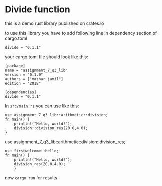 # Divide function
this is a demo rust library published on crates.io

to use this library you have to add following line in dependency section of cargo.toml

`divide = "0.1.1"`

your cargo.toml file should look like this:
```
[package]
name = "assignment_7_q3_lib"
version = "0.1.0"
authors = ["mazhar_jamil"]
edition = "2018"

[dependencies]
divide = "0.1.1"
```

In `src/main.rs` you can use like this:

```
use assignment_7_q3_lib::arithmetic::division;
fn main() {
    println!("Hello, world!");
    division::division_res(20.0,4.0);
}
```

use assignment_7_q3_lib::arithmetic::division::division_res;

```
use firstwelcome::hello;
fn main() {
    println!("Hello, world!");
    division_res(20.0,4.0);
    }
```

now `cargo run` for results
